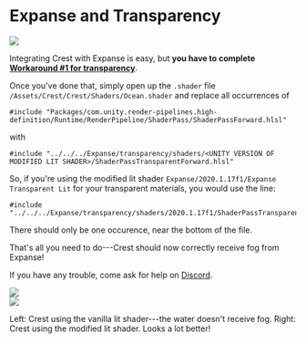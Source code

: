 # Expanse and Transparency

<div class="img-block">
    <div class="img-row">
        <div class="img-col"><img src="img/crest/correct.jpg"/></div>
    </div>
</div>

Integrating Crest with Expanse is easy, but **you have to complete [Workaround #1 for transparency](integrations/transparency.md?id=workaround-1-copying-and-modifying-the-lit-shader)**.

Once you've done that, simply open up the `.shader` file `/Assets/Crest/Crest/Shaders/Ocean.shader` and replace all occurrences of

```
#include "Packages/com.unity.render-pipelines.high-definition/Runtime/RenderPipeline/ShaderPass/ShaderPassForward.hlsl"
```

with 

```
#include "../../../Expanse/transparency/shaders/<UNITY VERSION OF MODIFIED LIT SHADER>/ShaderPassTransparentForward.hlsl"
```

So, if you're using the modified lit shader `Expanse/2020.1.17f1/Expanse Transparent Lit` for your transparent materials, you would use the line:

```
#include "../../../Expanse/transparency/shaders/2020.1.17f1/ShaderPassTransparentForward.hlsl"
```

There should only be one occurence, near the bottom of the file.

That's all you need to do---Crest should now correctly receive fog from Expanse!

If you have any trouble, come ask for help on [Discord](https://discord.gg/F3VQ2vJy9p).

<div class="img-block">
    <div class="img-row">
        <div class="img-col"><img src="img/crest/incorrect.jpg"/></div>
        <div class="img-col"><img src="img/crest/correct.jpg"/></div>
    </div>
    <p>Left: Crest using the vanilla lit shader---the water doesn't receive fog. Right: Crest using the modified lit shader. Looks a lot better!</p>
</div>